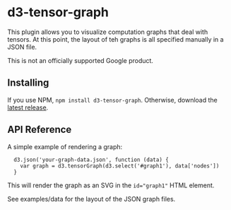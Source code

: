 # d3-tensor-graph

This plugin allows you to visualize computation graphs that deal with tensors. At this point, the layout of teh graphs is all specified manually in a JSON file.

This is not an officially supported Google product.

## Installing

If you use NPM, `npm install d3-tensor-graph`. Otherwise, download the [latest release](https://github.com/narphorium/d3-d3-tensor/releases/latest).

## API Reference

A simple example of rendering a graph:

```
  d3.json('your-graph-data.json', function (data) {
  	var graph = d3.tensorGraph(d3.select('#graph1'), data['nodes'])
  }
```

This will render the graph as an SVG in the `id="graph1"` HTML element.

See examples/data for the layout of the JSON graph files.
